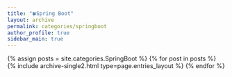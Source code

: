 ```yaml
---
title: "🍀Spring Boot"
layout: archive
permalink: categories/springboot
author_profile: true
sidebar_main: true
---
```


{% assign posts = site.categories.SpringBoot %}
{% for post in posts %} {% include archive-single2.html type=page.entries_layout %} {% endfor %}